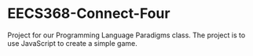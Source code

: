 # EECS368-Connect-Four
Project for our Programming Language Paradigms class. The project is to use JavaScript to create a simple game.
